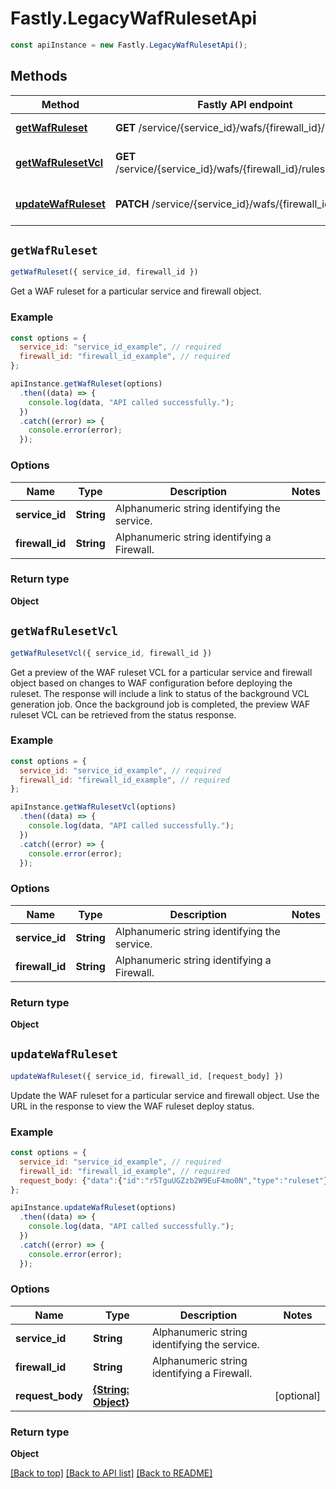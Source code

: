 # Fastly.LegacyWafRulesetApi

```javascript
const apiInstance = new Fastly.LegacyWafRulesetApi();
```
## Methods

Method | Fastly API endpoint | Description
------------- | ------------- | -------------
[**getWafRuleset**](LegacyWafRulesetApi.md#getWafRuleset) | **GET** /service/{service_id}/wafs/{firewall_id}/ruleset | Get a WAF ruleset
[**getWafRulesetVcl**](LegacyWafRulesetApi.md#getWafRulesetVcl) | **GET** /service/{service_id}/wafs/{firewall_id}/ruleset/preview | Generate WAF ruleset VCL
[**updateWafRuleset**](LegacyWafRulesetApi.md#updateWafRuleset) | **PATCH** /service/{service_id}/wafs/{firewall_id}/ruleset | Update a WAF ruleset


## `getWafRuleset`

```javascript
getWafRuleset({ service_id, firewall_id })
```

Get a WAF ruleset for a particular service and firewall object.

### Example

```javascript
const options = {
  service_id: "service_id_example", // required
  firewall_id: "firewall_id_example", // required
};

apiInstance.getWafRuleset(options)
  .then((data) => {
    console.log(data, "API called successfully.");
  })
  .catch((error) => {
    console.error(error);
  });
```

### Options

Name | Type | Description  | Notes
------------- | ------------- | ------------- | -------------
**service_id** | **String** | Alphanumeric string identifying the service. |
**firewall_id** | **String** | Alphanumeric string identifying a Firewall. |

### Return type

**Object**


## `getWafRulesetVcl`

```javascript
getWafRulesetVcl({ service_id, firewall_id })
```

Get a preview of the WAF ruleset VCL for a particular service and firewall object based on changes to WAF configuration before deploying the ruleset. The response will include a link to status of the background VCL generation job. Once the background job is completed, the preview WAF ruleset VCL can be retrieved from the status response.

### Example

```javascript
const options = {
  service_id: "service_id_example", // required
  firewall_id: "firewall_id_example", // required
};

apiInstance.getWafRulesetVcl(options)
  .then((data) => {
    console.log(data, "API called successfully.");
  })
  .catch((error) => {
    console.error(error);
  });
```

### Options

Name | Type | Description  | Notes
------------- | ------------- | ------------- | -------------
**service_id** | **String** | Alphanumeric string identifying the service. |
**firewall_id** | **String** | Alphanumeric string identifying a Firewall. |

### Return type

**Object**


## `updateWafRuleset`

```javascript
updateWafRuleset({ service_id, firewall_id, [request_body] })
```

Update the WAF ruleset for a particular service and firewall object. Use the URL in the response to view the WAF ruleset deploy status.

### Example

```javascript
const options = {
  service_id: "service_id_example", // required
  firewall_id: "firewall_id_example", // required
  request_body: {"data":{"id":"r5TguUGZzb2W9EuF4mo0N","type":"ruleset"}},
};

apiInstance.updateWafRuleset(options)
  .then((data) => {
    console.log(data, "API called successfully.");
  })
  .catch((error) => {
    console.error(error);
  });
```

### Options

Name | Type | Description  | Notes
------------- | ------------- | ------------- | -------------
**service_id** | **String** | Alphanumeric string identifying the service. |
**firewall_id** | **String** | Alphanumeric string identifying a Firewall. |
**request_body** | [**{String: Object}**](Object.md) |  | [optional]

### Return type

**Object**


[[Back to top]](#) [[Back to API list]](../../README.md#endpoints)
[[Back to README]](../../README.md)
